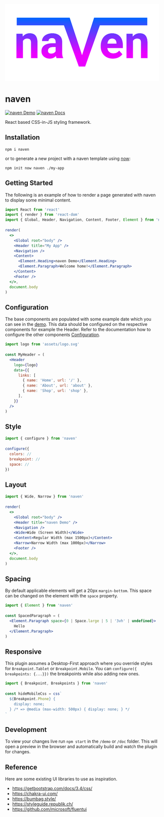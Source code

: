 <p align="center">
  <img src="https://github.com/tobua/naven/raw/master/logo.svg" alt="naven">
</p>

# naven

[![naven Demo](https://img.shields.io/static/v1?label=naven&message=Demo&color=brightgreen)](https://tobua.github.io/naven/demo)
[![naven Docs](https://img.shields.io/static/v1?label=naven&message=Documentation&color=blue)](https://tobua.github.io/naven/doc)

React based CSS-in-JS styling framework.

## Installation

```
npm i naven
```

or to generate a new project with a naven template using [now](https://github.com/tobua/now):

```
npm init now naven ./my-app
```

## Getting Started

The following is an example of how to render a page generated with naven to display some minimal content.

```jsx
import React from 'react'
import { render } from 'react-dom'
import { Global, Header, Navigation, Content, Footer, Element } from 'naven'

render(
  <>
    <Global root="body" />
    <Header title="My App" />
    <Navigation />
    <Content>
      <Element.Heading>naven Demo</Element.Heading>
      <Element.Paragraph>Welcome home!</Element.Paragraph>
    </Content>
    <Footer />
  </>,
  document.body
)
```

## Configuration

The base components are populated with some example date which you can see in the [demo](https://tobua.github.io/naven/demo). This data should be configured on the respective components for example the Header. Refer to the documentation how to configure the other components [Configuration](https://tobua.github.io/naven/doc/configuration).

```jsx
import logo from 'assets/logo.svg'

const MyHeader = (
  <Header
    logo={logo}
    data={{
      links: [
        { name: 'Home', url: '/' },
        { name: 'About', url: 'about' },
        { name: 'Shop', url: 'shop' },
      ],
    }}
  />
)
```

## Style

```jsx
import { configure } from 'naven'

configure({
  colors: //
  breakpoint: //
  space: //
})
```

## Layout

```jsx
import { Wide, Narrow } from 'naven'

render(
  <>
    <Global root="body" />
    <Header title="naven Demo" />
    <Navigation />
    <Wide>Wide (Screen Width)</Wide>
    <Content>Regular Width (max 1500px)</Content>
    <Narrow>Narrow Width (max 1000px)</Narrow>
    <Footer />
  </>,
  document.body
)
```

## Spacing

By default applicable elements will get a 20px `margin-bottom`. This space can be changed on the element with the `space` property.

```jsx
import { Element } from 'naven'

const SpacedParagraph = (
  <Element.Paragraph space={0 | Space.large | 5 | '3vh' | undefined}>
    Hello
  </Element.Paragraph>
)
```

## Responsive

This plugin assumes a Desktop-First approach where you override styles for `Breakpoint.Tablet` or `Breakpoint.Mobile`. You can `configure({ breakpoints: {...}})` the breakpoints while also adding new ones.

```jsx
import { Breakpoint, Breakpoints } from 'naven'

const hideMobileCss = css`
  ${Breakpoint.Phone} {
    display: none;
  } /* => @media (max-width: 500px) { display: none; } */
`
```

## Development

To view your changes live run `npm start` in the `/demo` or `/doc` folder. This will open a preview in the browser and automatically build and watch the plugin for changes.

## Reference

Here are some existing UI libraries to use as inspiration.

- https://getbootstrap.com/docs/3.4/css/
- https://chakra-ui.com/
- https://bumbag.style/
- https://styleguide.republik.ch/
- https://github.com/microsoft/fluentui
